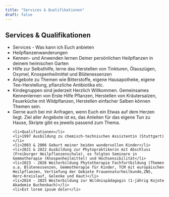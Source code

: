 ```yaml
---
title: "Services & Qualifikationen"
draft: false
---
```

## Services & Qualifikationen


<ul>
    <li>Services - Was kann ich Euch anbieten</li>
    <li>Heilpflanzenwanderungen</li>
    <li>Kennen- und Anwenden lernen Deiner persönlichen Heilpflanzen in deinem heimischen Garten</li>
    <li>Hilfe zur Selbsthilfe, lerne das Herstellen von Tinkturen, Ölauszügen, Oxymel, Knospenheilmittel und Blütenessenzen</li>
     <li>Angebote zu Themen wie Bitterstoffe, eigene Hausapotheke, eigene Tee-Herstellung, pflanzliche Antibiotika etc.</li>
     <li>Kindegruppen sind jederzeit Herzlich Willkommen. Gemeinsames Kennenlernen von Erste Hilfe Pflanzen, Herstellen von Kräutersalzen, Feuerküche mit Wildpflanzen, Herstellen einfacher Salben können Themen sein.</li>
    <li>Gerne auch bei mir Anfragen, wenn Euch ein Etwas auf dem Herzen liegt. Ziel aller Angebote ist es, das Anleiten für das eigene Tun zu Hause, Skripte gibt es jeweils passend zum Thema. </li>
    
    <li>Qualifiationen</li>
    <li>1997 Ausbildung zu chemisch-technischen Assistentin (Stuttgart)</li>
    <li>2003 & 2006 Geburt meiner beiden wundervollen Kinder</li>
    <li>2021 & 2022 Ausbildung zur Phytopraktikerin mit Abschluss (Freiburger Heilpflanzenschule), es folgten Seminare in Gemmotherapie (Knospenheilmittel) und Hochsensibilität</li>
    <li>2023 - 2026 Weiterbildung Phytotherapie Fachfortbildung (Themen u.a. Blütenessenzen, Gemmotherapie für Kinder, TCM mit europäischen Heilpflanzen, Vertiefung der Gebiete Frauennaturheilkunde,ZNS, Herz-Kreislauf, Gelenke und Haut)</li>
    <li>2024 - 2025 Weiterbildung zur Wildnispädagogin (1-jährig Kojote Akademie Buchenbach)</li>
    <li>Est lorem ipsum dolor</li>
</ul>

